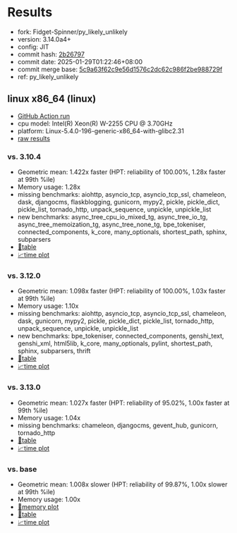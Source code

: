 # Results

- fork: Fidget-Spinner/py_likely_unlikely
- version: 3.14.0a4+
- config: JIT
- commit hash: [2b26797](https://github.com/Fidget%2dSpinner/cpython/commit/2b26797)
- commit date: 2025-01-29T01:22:46+08:00
- commit merge base: [5c9a63f62c9e56d1576c2dc62c986f2be988729f](https://github.com/python/cpython/commit/5c9a63f62c9e56d1576c2dc62c986f2be988729f)
- ref: py_likely_unlikely

## linux x86_64 (linux)

- [GitHub Action run](https://github.com/faster-cpython/benchmarking/actions/runs/13017883637)
- cpu model: Intel(R) Xeon(R) W-2255 CPU @ 3.70GHz
- platform: Linux-5.4.0-196-generic-x86_64-with-glibc2.31
- [raw results](bm-20250129-linux-x86_64-Fidget%252dSpinner-py_likely_unlikely-3.14.0a4%2B-2b26797.json)

### vs. 3.10.4

- Geometric mean: 1.422x faster (HPT: reliability of 100.00%, 1.28x faster at 99th %ile)
- Memory usage: 1.28x
- missing benchmarks: aiohttp, asyncio_tcp, asyncio_tcp_ssl, chameleon, dask, djangocms, flaskblogging, gunicorn, mypy2, pickle, pickle_dict, pickle_list, tornado_http, unpack_sequence, unpickle, unpickle_list
- new benchmarks: async_tree_cpu_io_mixed_tg, async_tree_io_tg, async_tree_memoization_tg, async_tree_none_tg, bpe_tokeniser, connected_components, k_core, many_optionals, shortest_path, sphinx, subparsers
- [📄table](bm-20250129-linux-x86_64-Fidget%252dSpinner-py_likely_unlikely-3.14.0a4%2B-2b26797-vs-3.10.4.md)
- [📈time plot](bm-20250129-linux-x86_64-Fidget%252dSpinner-py_likely_unlikely-3.14.0a4%2B-2b26797-vs-3.10.4.svg)

### vs. 3.12.0

- Geometric mean: 1.098x faster (HPT: reliability of 100.00%, 1.03x faster at 99th %ile)
- Memory usage: 1.10x
- missing benchmarks: aiohttp, asyncio_tcp, asyncio_tcp_ssl, chameleon, dask, gunicorn, mypy2, pickle, pickle_dict, pickle_list, tornado_http, unpack_sequence, unpickle, unpickle_list
- new benchmarks: bpe_tokeniser, connected_components, genshi_text, genshi_xml, html5lib, k_core, many_optionals, pylint, shortest_path, sphinx, subparsers, thrift
- [📄table](bm-20250129-linux-x86_64-Fidget%252dSpinner-py_likely_unlikely-3.14.0a4%2B-2b26797-vs-3.12.0.md)
- [📈time plot](bm-20250129-linux-x86_64-Fidget%252dSpinner-py_likely_unlikely-3.14.0a4%2B-2b26797-vs-3.12.0.svg)

### vs. 3.13.0

- Geometric mean: 1.027x faster (HPT: reliability of 95.02%, 1.00x faster at 99th %ile)
- Memory usage: 1.04x
- missing benchmarks: chameleon, djangocms, gevent_hub, gunicorn, tornado_http
- [📄table](bm-20250129-linux-x86_64-Fidget%252dSpinner-py_likely_unlikely-3.14.0a4%2B-2b26797-vs-3.13.0.md)
- [📈time plot](bm-20250129-linux-x86_64-Fidget%252dSpinner-py_likely_unlikely-3.14.0a4%2B-2b26797-vs-3.13.0.svg)

### vs. base

- Geometric mean: 1.008x slower (HPT: reliability of 99.87%, 1.00x slower at 99th %ile)
- Memory usage: 1.00x
- [🧠memory plot](bm-20250129-linux-x86_64-Fidget%252dSpinner-py_likely_unlikely-3.14.0a4%2B-2b26797-vs-base-mem.svg)
- [📄table](bm-20250129-linux-x86_64-Fidget%252dSpinner-py_likely_unlikely-3.14.0a4%2B-2b26797-vs-base.md)
- [📈time plot](bm-20250129-linux-x86_64-Fidget%252dSpinner-py_likely_unlikely-3.14.0a4%2B-2b26797-vs-base.svg)

